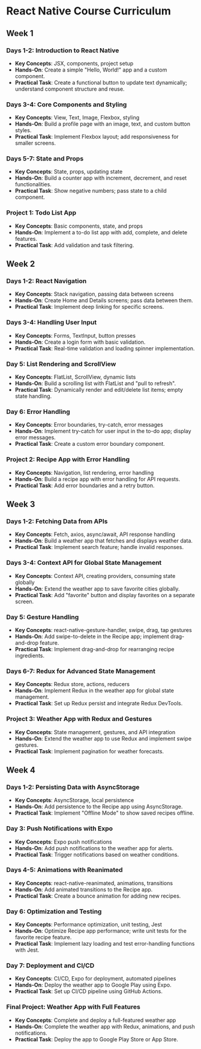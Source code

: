 # React Native Course Curriculum

## Week 1

### Days 1-2: Introduction to React Native
- **Key Concepts**: JSX, components, project setup
- **Hands-On**: Create a simple "Hello, World!" app and a custom component.
- **Practical Task**: Create a functional button to update text dynamically; understand component structure and reuse.

### Days 3-4: Core Components and Styling
- **Key Concepts**: View, Text, Image, Flexbox, styling
- **Hands-On**: Build a profile page with an image, text, and custom button styles.
- **Practical Task**: Implement Flexbox layout; add responsiveness for smaller screens.

### Days 5-7: State and Props
- **Key Concepts**: State, props, updating state
- **Hands-On**: Build a counter app with increment, decrement, and reset functionalities.
- **Practical Task**: Show negative numbers; pass state to a child component.

### Project 1: Todo List App
- **Key Concepts**: Basic components, state, and props
- **Hands-On**: Implement a to-do list app with add, complete, and delete features.
- **Practical Task**: Add validation and task filtering.

## Week 2

### Days 1-2: React Navigation
- **Key Concepts**: Stack navigation, passing data between screens
- **Hands-On**: Create Home and Details screens; pass data between them.
- **Practical Task**: Implement deep linking for specific screens.

### Days 3-4: Handling User Input
- **Key Concepts**: Forms, TextInput, button presses
- **Hands-On**: Create a login form with basic validation.
- **Practical Task**: Real-time validation and loading spinner implementation.

### Day 5: List Rendering and ScrollView
- **Key Concepts**: FlatList, ScrollView, dynamic lists
- **Hands-On**: Build a scrolling list with FlatList and "pull to refresh".
- **Practical Task**: Dynamically render and edit/delete list items; empty state handling.

### Day 6: Error Handling
- **Key Concepts**: Error boundaries, try-catch, error messages
- **Hands-On**: Implement try-catch for user input in the to-do app; display error messages.
- **Practical Task**: Create a custom error boundary component.

### Project 2: Recipe App with Error Handling
- **Key Concepts**: Navigation, list rendering, error handling
- **Hands-On**: Build a recipe app with error handling for API requests.
- **Practical Task**: Add error boundaries and a retry button.

## Week 3

### Days 1-2: Fetching Data from APIs
- **Key Concepts**: Fetch, axios, async/await, API response handling
- **Hands-On**: Build a weather app that fetches and displays weather data.
- **Practical Task**: Implement search feature; handle invalid responses.

### Days 3-4: Context API for Global State Management
- **Key Concepts**: Context API, creating providers, consuming state globally
- **Hands-On**: Extend the weather app to save favorite cities globally.
- **Practical Task**: Add "favorite" button and display favorites on a separate screen.

### Day 5: Gesture Handling
- **Key Concepts**: react-native-gesture-handler, swipe, drag, tap gestures
- **Hands-On**: Add swipe-to-delete in the Recipe app; implement drag-and-drop feature.
- **Practical Task**: Implement drag-and-drop for rearranging recipe ingredients.

### Days 6-7: Redux for Advanced State Management
- **Key Concepts**: Redux store, actions, reducers
- **Hands-On**: Implement Redux in the weather app for global state management.
- **Practical Task**: Set up Redux persist and integrate Redux DevTools.

### Project 3: Weather App with Redux and Gestures
- **Key Concepts**: State management, gestures, and API integration
- **Hands-On**: Extend the weather app to use Redux and implement swipe gestures.
- **Practical Task**: Implement pagination for weather forecasts.

## Week 4

### Days 1-2: Persisting Data with AsyncStorage
- **Key Concepts**: AsyncStorage, local persistence
- **Hands-On**: Add persistence to the Recipe app using AsyncStorage.
- **Practical Task**: Implement "Offline Mode" to show saved recipes offline.

### Day 3: Push Notifications with Expo
- **Key Concepts**: Expo push notifications
- **Hands-On**: Add push notifications to the weather app for alerts.
- **Practical Task**: Trigger notifications based on weather conditions.

### Days 4-5: Animations with Reanimated
- **Key Concepts**: react-native-reanimated, animations, transitions
- **Hands-On**: Add animated transitions to the Recipe app.
- **Practical Task**: Create a bounce animation for adding new recipes.

### Day 6: Optimization and Testing
- **Key Concepts**: Performance optimization, unit testing, Jest
- **Hands-On**: Optimize Recipe app performance; write unit tests for the favorite recipe feature.
- **Practical Task**: Implement lazy loading and test error-handling functions with Jest.

### Day 7: Deployment and CI/CD
- **Key Concepts**: CI/CD, Expo for deployment, automated pipelines
- **Hands-On**: Deploy the weather app to Google Play using Expo.
- **Practical Task**: Set up CI/CD pipeline using GitHub Actions.

### Final Project: Weather App with Full Features
- **Key Concepts**: Complete and deploy a full-featured weather app
- **Hands-On**: Complete the weather app with Redux, animations, and push notifications.
- **Practical Task**: Deploy the app to Google Play Store or App Store.